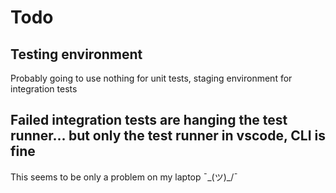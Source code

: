 # Todo

## Testing environment

Probably going to use nothing for unit tests, staging environment for integration tests

## Failed integration tests are hanging the test runner... but only the test runner in vscode, CLI is fine

This seems to be only a problem on my laptop ¯\_(ツ)_/¯